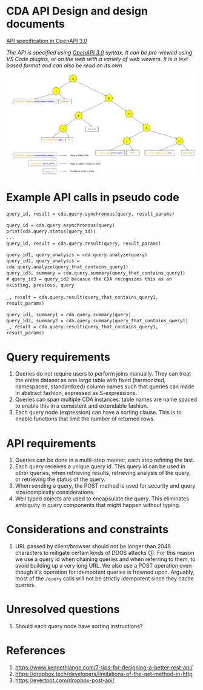 # CDA API Design and design documents

[API specification in OpenAPI 3.0](api-definition.yml)

_The API is specified using [OpenAPI 3.0](http://spec.openapis.org/oas/v3.0.3)
syntax. It can be pre-viewed using VS Code plugins, or on the web with a variety
of web viewers. It is a text based format and can also be read on its own_

![](query-horizontal-extension.png)


# Example API calls in pseudo code

```
query_id, result = cda.query.synchronous(query, result_params)
```

```
query_id = cda.query.asynchronous(query)
print(cda.query.status(query_id))
...
query_id, result = cda.query.result(query, result_params)
```

```
query_id1, query_analysis = cda.query.analyze(query)
query_id2, query_analysis = cda.query.analyze(query_that_contains_query1)
query_id3, summary = cda.query.summary(query_that_contains_query1)
# query_id3 = query_id2 becasue the CDA recognizes this as an existing, previous, query

_, result = cda.query.result(query_that_contains_query1, result_params)
```

```
query_id1, summary1 = cda.query.summary(query)
query_id2, summary2 = cda.query.summary(query_that_contains_query1)
_, result = cda.query.result(query_that_contains_query1, result_params)
```


# Query requirements
1. Queries do not require users to perform joins manually. They can treat the
   entire dataset as one large table with fixed (harmonized, namespaced,
   standardized) column names such that queries can made in abstract fashion, expressed as S-expressions.
1. Queries can span multiple CDA instances: table names are name spaced to
   enable this in a consistent and extendable fashion.
1. Each query node (expression) can have a sorting clause. This is to enable
   functions that limit the number of returned rows.

# API requirements
1. Queries can be done in a multi-step manner, each step refining the last.
1. Each query receives a unique query id. This query id can be used in other
   queries, when retrieving results, retrieving analysis of the query, or
   retrieving the status of the query.
1. When sending a query, the POST method is used for security and query
   size/complexity considerations.
1. Well typed objects are used to encapsulate the query. This eliminates
   ambiguity in query components that might happen without typing.


# Considerations and constraints

1. URL passed by client/browser should not be longer than 2048 characters to
   mitigate certain kinds of DDOS attacks ([1][url-length]). For this reason we use
   a query id when chaining queries and when referring to them, to avoid building
   up a very long URL. We also use a POST operation even though it's operation
   for idempotent queries is frowned upon. Arguably, most of the `/query` calls
   will not be strictly idempotent since they cache queries. 


[url-length]:
https://stackoverflow.com/questions/3091485/what-is-the-limit-on-querystring-get-url-parameters


# Unresolved questions

1. Should each query node have sorting instructions?


# References

1. https://www.kennethlange.com/7-tips-for-designing-a-better-rest-api/
1. https://dropbox.tech/developers/limitations-of-the-get-method-in-http
1. https://evertpot.com/dropbox-post-api/

